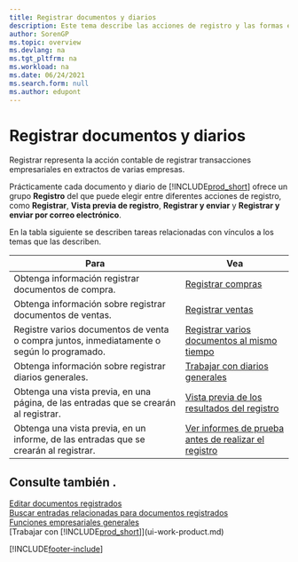 ```yaml
---
title: Registrar documentos y diarios
description: Este tema describe las acciones de registro y las formas en que puede registrar documentos y diarios en los distintos libros de contabilidad de la empresa.
author: SorenGP
ms.topic: overview
ms.devlang: na
ms.tgt_pltfrm: na
ms.workload: na
ms.date: 06/24/2021
ms.search.form: null
ms.author: edupont
---
```

# <a name="posting-documents-and-journals"></a><a name="posting-documents-and-journals"></a><a name="posting-documents-and-journals"></a>Registrar documentos y diarios

Registrar representa la acción contable de registrar transacciones empresariales en extractos de varias empresas.

Prácticamente cada documento y diario de [!INCLUDE[prod_short](includes/prod_short.md)] ofrece un grupo **Registro** del que puede elegir entre diferentes acciones de registro, como **Registrar**, **Vista previa de registro**, **Registrar y enviar** y **Registrar y enviar por correo electrónico**.

En la tabla siguiente se describen tareas relacionadas con vínculos a los temas que las describen.

| Para | Vea |
| --- | --- |
| Obtenga información registrar documentos de compra. |[Registrar compras](ui-post-purchases.md) |
| Obtenga información sobre registrar documentos de ventas. |[Registrar ventas](ui-post-sales.md) |
| Registre varios documentos de venta o compra juntos, inmediatamente o según lo programado.|[Registrar varios documentos al mismo tiempo](ui-batch-posting.md)|
| Obtenga información sobre registrar diarios generales. |[Trabajar con diarios generales](ui-work-general-journals.md) |
| Obtenga una vista previa, en una página, de las entradas que se crearán al registrar. |[Vista previa de los resultados del registro](ui-how-preview-post-results.md) |
| Obtenga una vista previa, en un informe, de las entradas que se crearán al registrar. |[Ver informes de prueba antes de realizar el registro](ui-how-view-test-reports-posting.md) |

## <a name="see-also"></a><a name="see-also"></a><a name="see-also"></a>Consulte también .

[Editar documentos registrados](across-edit-posted-document.md)  
[Buscar entradas relacionadas para documentos registrados](ui-find-entries.md)  
[Funciones empresariales generales](ui-across-business-areas.md)  
[Trabajar con [!INCLUDE[prod_short](includes/prod_short.md)]](ui-work-product.md)  

[!INCLUDE[footer-include](includes/footer-banner.md)]
